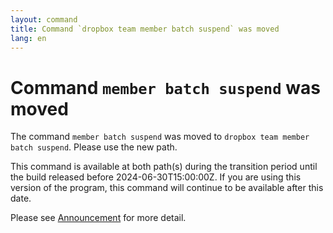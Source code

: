 ```yaml
---
layout: command
title: Command `dropbox team member batch suspend` was moved
lang: en
---
```


# Command `member batch suspend` was moved

The command `member batch suspend` was moved to `dropbox team member batch suspend`. Please use the new path.

This command is available at both path(s) during the transition period until the build released before 2024-06-30T15:00:00Z. If you are using this version of the program, this command will continue to be available after this date.

Please see [Announcement](https://github.com/watermint/toolbox/discussions/799) for more detail.


